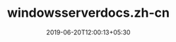 ---
title: "windowsserverdocs.zh-cn"
date: 2019-06-20T12:00:13+05:30
type: "organisations"
org_name: "Microsoft Docs"
repo_desc: "Windows Server"
repo_link: https://github.com/MicrosoftDocs/windowsserverdocs.zh-cn
---